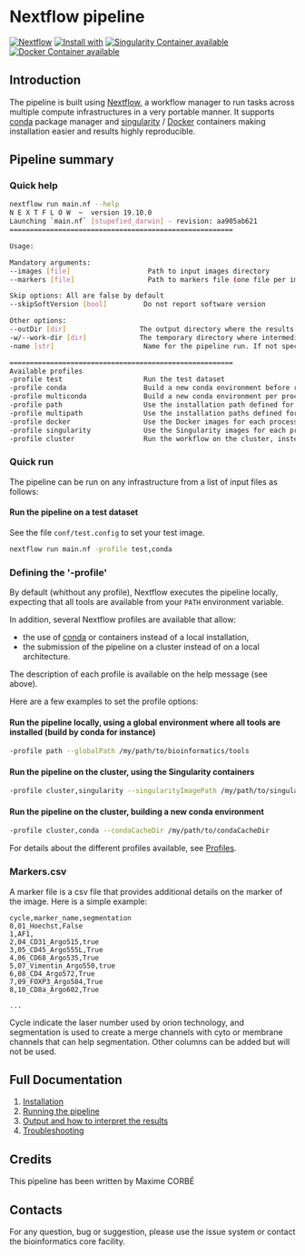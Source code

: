 # Nextflow pipeline 
<!-- TODO update with the name of the pipeline -->

[![Nextflow](https://img.shields.io/badge/nextflow-%E2%89%A519.10.0-brightgreen.svg)](https://www.nextflow.io/)
[![Install with](https://anaconda.org/anaconda/conda-build/badges/installer/conda.svg)](https://conda.anaconda.org/anaconda)
[![Singularity Container available](https://img.shields.io/badge/singularity-available-7E4C74.svg)](https://singularity.lbl.gov/)
[![Docker Container available](https://img.shields.io/badge/docker-available-003399.svg)](https://www.docker.com/)

## Introduction

The pipeline is built using [Nextflow](https://www.nextflow.io), a workflow manager to run tasks across multiple compute infrastructures in a very portable manner.
It supports [conda](https://docs.conda.io) package manager and  [singularity](https://sylabs.io/guides/3.6/user-guide/) / [Docker](https://www.docker.com/) containers making installation easier and results highly reproducible.

## Pipeline summary

<!-- TODO 

Describe here the main steps of the pipeline.

1. Step 1 does...
2. Step 2 does...
3. etc

-->

### Quick help

```bash
nextflow run main.nf --help
N E X T F L O W  ~  version 19.10.0
Launching `main.nf` [stupefied_darwin] - revision: aa905ab621
=======================================================

Usage:

Mandatory arguments:
--images [file]                   Path to input images directory 
--markers [file]                  Path to markers file (one file per image, must be a csv file listing markers name and metadata about it, see docs for more information)

Skip options: All are false by default
--skipSoftVersion [bool]         Do not report software version

Other options:
--outDir [dir]                  The output directory where the results will be saved
-w/--work-dir [dir]             The temporary directory where intermediate data will be saved
-name [str]                      Name for the pipeline run. If not specified, Nextflow will automatically generate a random mnemonic

=======================================================
Available profiles
-profile test                    Run the test dataset
-profile conda                   Build a new conda environment before running the pipeline. Use `--condaCacheDir` to define the conda cache path
-profile multiconda              Build a new conda environment per process before running the pipeline. Use `--condaCacheDir` to define the conda cache path
-profile path                    Use the installation path defined for all tools. Use `--globalPath` to define the installation path
-profile multipath               Use the installation paths defined for each tool. Use `--globalPath` to define the installation path
-profile docker                  Use the Docker images for each process
-profile singularity             Use the Singularity images for each process. Use `--singularityImagePath` to define the path of the singularity containers
-profile cluster                 Run the workflow on the cluster, instead of locally

```


### Quick run

The pipeline can be run on any infrastructure from a list of input files as follows:

#### Run the pipeline on a test dataset

See the file `conf/test.config` to set your test image.

```bash
nextflow run main.nf -profile test,conda

```


### Defining the '-profile'

By default (whithout any profile), Nextflow executes the pipeline locally, expecting that all tools are available from your `PATH` environment variable.

In addition, several Nextflow profiles are available that allow:
* the use of [conda](https://docs.conda.io) or containers instead of a local installation,
* the submission of the pipeline on a cluster instead of on a local architecture.

The description of each profile is available on the help message (see above).

Here are a few examples to set the profile options:

#### Run the pipeline locally, using a global environment where all tools are installed (build by conda for instance)
```bash
-profile path --globalPath /my/path/to/bioinformatics/tools
```

#### Run the pipeline on the cluster, using the Singularity containers
```bash
-profile cluster,singularity --singularityImagePath /my/path/to/singularity/containers
```

#### Run the pipeline on the cluster, building a new conda environment
```bash
-profile cluster,conda --condaCacheDir /my/path/to/condaCacheDir

```

For details about the different profiles available, see [Profiles](docs/profiles.md).

### Markers.csv

A marker file is a csv file that provides additional details on the marker of the image.
Here is a simple example:

```
cycle,marker_name,segmentation
0,01_Hoechst,False
1,AF1,
2,04_CD31_Argo515,true
3,05_CD45_Argo555L,True
4,06_CD68_Argo535,True
5,07_Vimentin_Argo550,true
6,08_CD4_Argo572,True
7,09_FOXP3_Argo584,True
8,10_CD8a_Argo602,True

...
```

Cycle indicate the laser number used by orion technology, and segmentation is used to create a merge channels with cyto or membrane channels that can help segmentation.
Other columns can be added but will not be used. 

## Full Documentation

1. [Installation](docs/installation.md)
3. [Running the pipeline](docs/usage.md)
4. [Output and how to interpret the results](docs/output.md)
5. [Troubleshooting](docs/troubleshooting.md)

## Credits

This pipeline has been written by Maxime CORBÉ

## Contacts

For any question, bug or suggestion, please use the issue system or contact the bioinformatics core facility.

